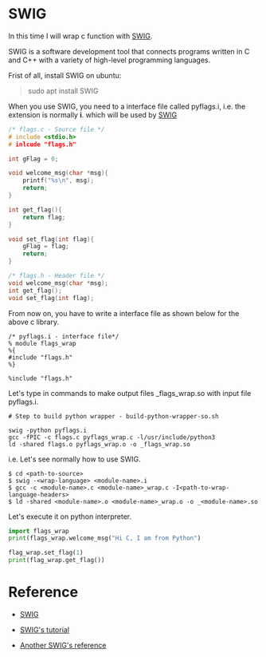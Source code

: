 # SWIG

In this time I will wrap c function with [SWIG](http://www.swig.org/). 

SWIG is a software development tool that connects programs written in C and C++ with a variety of high-level programming languages.

Frist of all, install SWIG on ubuntu:

> sudo apt install SWIG  

When you use SWIG, you need to a interface file called pyflags.i, i.e. the extension is normally **i**. which will be used by [SWIG](http://www.swig.org/)

```c
/* flags.c - Source file */
# include <stdio.h>
# inlcude "flags.h"

int gFlag = 0;

void welcome_msg(char *msg){
    printf("%s\n", msg);
    return;
}

int get_flag(){
    return flag;
}

void set_flag(int flag){
    gFlag = flag;
    return;
}

/* flags.h - Header file */
void welcome_msg(char *msg);
int get_flag();
void set_flag(int flag);
```

From now on, you have to write a interface file as shown below for the above c library. 

```
/* pyflags.i - interface file*/
% module flags_wrap
%{
#include "flags.h"
%}

%include "flags.h"
```

Let's type in commands to make output files \_flags\_wrap.so with input file pyflags.i. 

```shell
# Step to build python wrapper - build-python-wrapper-so.sh

swig -python pyflags.i
gcc -fPIC -c flags.c pyflags_wrap.c -l/usr/include/python3
ld -shared flags.o pyflags_wrap.o -o _flags_wrap.so
```

i.e. Let's see normally how to use SWIG.

```shell
$ cd <path-to-source>
$ swig -<wrap-language> <module-name>.i
$ gcc -c <module-name>.c <module-name>_wrap.c -I<path-to-wrap-language-headers>
$ ld -shared <module-name>.o <module-name>_wrap.o -o _<module-name>.so
```

Let's execute it on python interpreter.

```python
import flags_wrap
print(flags_wrap.welcome_msg("Hi C, I am from Python")

flag_wrap.set_flag(1)
print(flag_wrap.get_flag())
```

# Reference 

 - [SWIG](http://www.swig.org/)
 
 - [SWIG's tutorial](http://www.swig.org/tutorial.html)
 
 - [Another SWIG's reference](http://www.ittc.ku.edu/kusp/kusp_docs/kusp_swig_guide/index.html)
